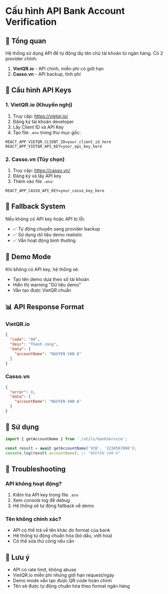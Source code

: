 # Cấu hình API Bank Account Verification

## 🏦 Tổng quan

Hệ thống sử dụng API để tự động lấy tên chủ tài khoản từ ngân hàng. Có 2 provider chính:

1. **VietQR.io** - API chính, miễn phí có giới hạn
2. **Casso.vn** - API backup, tính phí

## 🔑 Cấu hình API Keys

### 1. VietQR.io (Khuyến nghị)

1. Truy cập: https://vietqr.io/
2. Đăng ký tài khoản developer
3. Lấy Client ID và API Key
4. Tạo file `.env` trong thư mục gốc:

```env
REACT_APP_VIETQR_CLIENT_ID=your_client_id_here
REACT_APP_VIETQR_API_KEY=your_api_key_here
```

### 2. Casso.vn (Tùy chọn)

1. Truy cập: https://casso.vn/
2. Đăng ký và lấy API key
3. Thêm vào file `.env`:

```env
REACT_APP_CASSO_API_KEY=your_casso_key_here
```

## 🔄 Fallback System

Nếu không có API key hoặc API bị lỗi:
- ✅ Tự động chuyển sang provider backup
- ✅ Sử dụng dữ liệu demo realistic
- ✅ Vẫn hoạt động bình thường

## 🎯 Demo Mode

Khi không có API key, hệ thống sẽ:
- Tạo tên demo dựa theo số tài khoản
- Hiển thị warning "Dữ liệu demo"
- Vẫn tạo được VietQR chuẩn

## 📊 API Response Format

### VietQR.io
```json
{
  "code": "00",
  "desc": "Thành công", 
  "data": {
    "accountName": "NGUYEN VAN A"
  }
}
```

### Casso.vn
```json
{
  "error": 0,
  "data": {
    "accountName": "NGUYEN VAN A"
  }
}
```

## 🚀 Sử dụng

```javascript
import { getAccountName } from './utils/bankService';

const result = await getAccountName('VCB', '1234567890');
console.log(result.accountName); // "NGUYEN VAN A"
```

## 🔧 Troubleshooting

### API không hoạt động?
1. Kiểm tra API key trong file `.env`
2. Xem console log để debug
3. Hệ thống sẽ tự động fallback về demo

### Tên không chính xác?
- API có thể trả về tên khác do format của bank
- Hệ thống tự động chuẩn hóa (bỏ dấu, viết hoa)
- Có thể sửa thủ công nếu cần

## 📝 Lưu ý

- API có rate limit, không abuse
- VietQR.io miễn phí nhưng giới hạn request/ngày
- Demo mode vẫn tạo được QR code hoàn chỉnh
- Tên sẽ được tự động chuẩn hóa theo format ngân hàng 